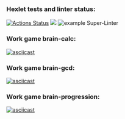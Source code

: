 ### Hexlet tests and linter status:
[![Actions Status](https://github.com/AlexSinitsin/frontend-project-lvl1/workflows/hexlet-check/badge.svg)](https://github.com/AlexSinitsin/frontend-project-lvl1/actions)
<a href="https://codeclimate.com/github/codeclimate/codeclimate/test_coverage"><img src="https://api.codeclimate.com/v1/badges/a99a88d28ad37a79dbf6/test_coverage" /></a>
![example Super-Linter](https://github.com/AlexSinitsin/frontend-project-lvl1/actions/workflows/superlinter.yml/badge.svg)
### Work game brain-calc:
[![asciicast](https://asciinema.org/a/NthU0RUzbqM7kPiPda1YWKsU1.png)](https://asciinema.org/a/NthU0RUzbqM7kPiPda1YWKsU1)
### Work game brain-gcd:
[![asciicast](https://asciinema.org/a/A8yDYBILqpi5cobTJgtQjF4d8.png)](https://asciinema.org/a/A8yDYBILqpi5cobTJgtQjF4d8)
### Work game brain-progression:
[![asciicast](https://asciinema.org/a/4ObylIaKegkpWBVJtFhXTUA3p.png)](https://asciinema.org/a/4ObylIaKegkpWBVJtFhXTUA3p)

